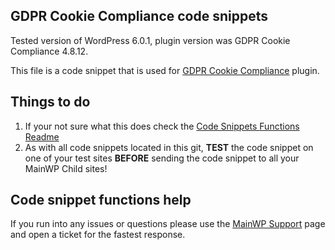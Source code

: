 ## GDPR Cookie Compliance code snippets

Tested version of WordPress 6.0.1, plugin version was GDPR Cookie Compliance 4.8.12.

This file is a code snippet that is used for [GDPR Cookie Compliance](https://wordpress.org/plugins/gdpr-cookie-compliance/) plugin. 

## Things to do

1. If your not sure what this does check the [Code Snippets Functions Readme](https://github.com/mainwp/Code-Snippets-Functions/blob/master/README.md)
2. As with all code snippets located in this git, **TEST** the code snippet on one of your test sites **BEFORE** sending the code snippet to all your MainWP Child sites!

## Code snippet functions help

If you run into any issues or questions please use the [MainWP Support](https://mainwp.com/support/) page and open a ticket for the fastest response.
